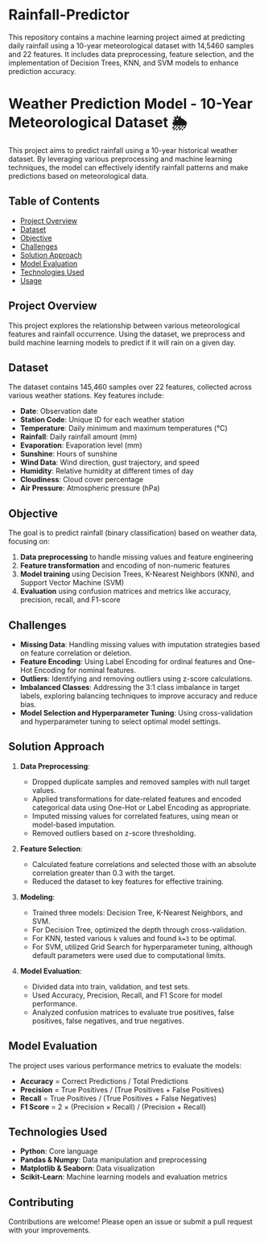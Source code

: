 # Rainfall-Predictor
This repository contains a machine learning project aimed at predicting daily rainfall using a 10-year meteorological dataset with 14,5460 samples and 22 features. It includes data preprocessing, feature selection, and the implementation of Decision Trees, KNN, and SVM models to enhance prediction accuracy.
# Weather Prediction Model - 10-Year Meteorological Dataset 🌦️

This project aims to predict rainfall using a 10-year historical weather dataset. By leveraging various preprocessing and machine learning techniques, the model can effectively identify rainfall patterns and make predictions based on meteorological data.

## Table of Contents
- [Project Overview](#project-overview)
- [Dataset](#dataset)
- [Objective](#objective)
- [Challenges](#challenges)
- [Solution Approach](#solution-approach)
- [Model Evaluation](#model-evaluation)
- [Technologies Used](#technologies-used)
- [Usage](#usage)

## Project Overview

This project explores the relationship between various meteorological features and rainfall occurrence. Using the dataset, we preprocess and build machine learning models to predict if it will rain on a given day.

## Dataset

The dataset contains 145,460 samples over 22 features, collected across various weather stations. Key features include:
- **Date**: Observation date
- **Station Code**: Unique ID for each weather station
- **Temperature**: Daily minimum and maximum temperatures (°C)
- **Rainfall**: Daily rainfall amount (mm)
- **Evaporation**: Evaporation level (mm)
- **Sunshine**: Hours of sunshine
- **Wind Data**: Wind direction, gust trajectory, and speed
- **Humidity**: Relative humidity at different times of day
- **Cloudiness**: Cloud cover percentage
- **Air Pressure**: Atmospheric pressure (hPa)

## Objective

The goal is to predict rainfall (binary classification) based on weather data, focusing on:
1. **Data preprocessing** to handle missing values and feature engineering
2. **Feature transformation** and encoding of non-numeric features
3. **Model training** using Decision Trees, K-Nearest Neighbors (KNN), and Support Vector Machine (SVM)
4. **Evaluation** using confusion matrices and metrics like accuracy, precision, recall, and F1-score

## Challenges

- **Missing Data**: Handling missing values with imputation strategies based on feature correlation or deletion.
- **Feature Encoding**: Using Label Encoding for ordinal features and One-Hot Encoding for nominal features.
- **Outliers**: Identifying and removing outliers using z-score calculations.
- **Imbalanced Classes**: Addressing the 3:1 class imbalance in target labels, exploring balancing techniques to improve accuracy and reduce bias.
- **Model Selection and Hyperparameter Tuning**: Using cross-validation and hyperparameter tuning to select optimal model settings.

## Solution Approach

1. **Data Preprocessing**:
   - Dropped duplicate samples and removed samples with null target values.
   - Applied transformations for date-related features and encoded categorical data using One-Hot or Label Encoding as appropriate.
   - Imputed missing values for correlated features, using mean or model-based imputation.
   - Removed outliers based on z-score thresholding.

2. **Feature Selection**:
   - Calculated feature correlations and selected those with an absolute correlation greater than 0.3 with the target.
   - Reduced the dataset to key features for effective training.

3. **Modeling**:
   - Trained three models: Decision Tree, K-Nearest Neighbors, and SVM.
   - For Decision Tree, optimized the depth through cross-validation.
   - For KNN, tested various `k` values and found `k=3` to be optimal.
   - For SVM, utilized Grid Search for hyperparameter tuning, although default parameters were used due to computational limits.

4. **Model Evaluation**:
   - Divided data into train, validation, and test sets.
   - Used Accuracy, Precision, Recall, and F1 Score for model performance.
   - Analyzed confusion matrices to evaluate true positives, false positives, false negatives, and true negatives.

## Model Evaluation

The project uses various performance metrics to evaluate the models:
- **Accuracy** = Correct Predictions / Total Predictions
- **Precision** = True Positives / (True Positives + False Positives)
- **Recall** = True Positives / (True Positives + False Negatives)
- **F1 Score** = 2 × (Precision × Recall) / (Precision + Recall)

## Technologies Used

- **Python**: Core language
- **Pandas & Numpy**: Data manipulation and preprocessing
- **Matplotlib & Seaborn**: Data visualization
- **Scikit-Learn**: Machine learning models and evaluation metrics


## Contributing

Contributions are welcome! Please open an issue or submit a pull request with your improvements.

